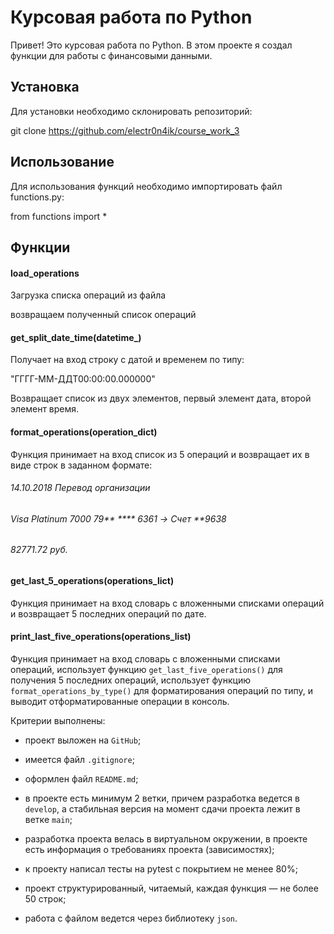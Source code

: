 # Курсовая работа по Python

Привет! Это курсовая работа по Python. В этом проекте я создал функции для работы с финансовыми данными.

## Установка
Для установки необходимо склонировать репозиторий:

git clone https://github.com/electr0n4ik/course_work_3

## Использование

Для использования функций необходимо импортировать файл functions.py:

from functions import *

## Функции

#### load_operations

Зaгрузка списка операций из файла

возвращаем полученный список операций

#### get_split_date_time(datetime_)

Получает на вход строку с датой и временем по типу:

"ГГГГ-ММ-ДДT00:00:00.000000"

Возвращает список из двух элементов,
первый элемент дата,
второй элемент время.

#### format_operations(operation_dict)

Функция принимает на вход список из 5 операций и возвращает их в виде строк в заданном формате:

###### 14.10.2018 Перевод организации
###### Visa Platinum 7000 79** **** 6361 -> Счет **9638
###### 82771.72 руб.

#### get_last_5_operations(operations_lict)


Функция принимает на вход словарь с вложенными списками операций и возвращает
5 последних операций по дате.

#### print_last_five_operations(operations_list)

Функция принимает на вход словарь с вложенными списками операций,
использует функцию `get_last_five_operations()` для получения 5 последних операций,
использует функцию `format_operations_by_type()` для форматирования операций по типу,
и выводит отформатированные операции в консоль.

Критерии выполнены:

- проект выложен на `GitHub`;

- имеется файл `.gitignore`;

- оформлен файл `README.md`;

- в проекте есть минимум 2 ветки, причем разработка ведется в `develop`, а стабильная версия на момент сдачи проекта лежит в ветке `main`;

- разработка проекта велась в виртуальном окружении, в проекте есть информация о требованиях проекта (зависимостях);

- к проекту написал тесты на pytest с покрытием не менее 80%;

- проект структурированный, читаемый, каждая функция — не более 50 строк;

- работа с файлом ведется через библиотеку `json`.
